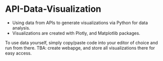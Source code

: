 # API-Data-Visualization
- Using data from APIs to generate visualizations via Python for data analysis.
- Visualizations are created with Plotly, and Matplotlib packages.

To use data yourself, simply copy/paste code into your editor of choice and run from there.
TBA: create webapge, and store all visualizations there for easy access.
